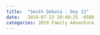 ```yaml
---
title:  "South Dakota - Day 11"
date:   2019-07-23 20:48:25 -0500
categories: 2019 Family Adventure
---
```

<p hidden>Attempting to Avoid tolls<p>